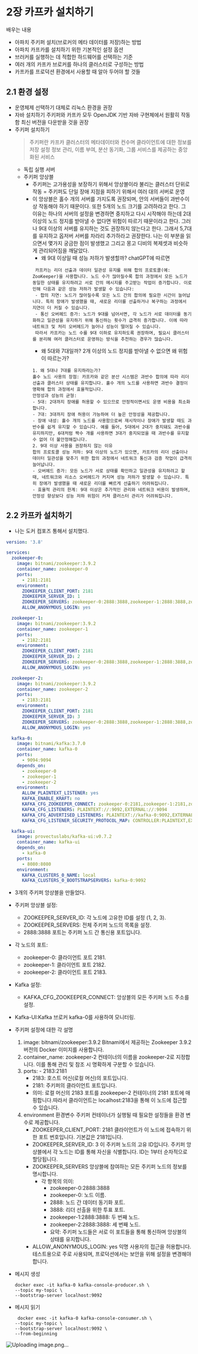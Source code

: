 # 2장 카프카 설치하기
배우는 내용
- 아파치 주키퍼 설치(브로커의 메타 데이터를 저장)하는 방법
- 아파치 카프카를 설치하기 위한 기본적인 설정 옵션
- 브러커를 실행하는 데 적합한 하드웨어를 선택하는 기준
- 여러 개의 카프카 브로커를 하나의 클러스터로 구성하는 방법
- 카프카를 프로덕션 환경에서 사용할 때 알아 두어야 할 것들
## 2.1 환경 설정
- 운영체제 선택하기
  대체로 리눅스 환경을 권장
- 자바 설치하기
  주키퍼와 카프카 모두 OpenJDK 기반 자바 구현체에서 원활히 작동함
  최신 버전을 다운받을 것을 권장
- 주키퍼 설치하기
  >주키퍼란
  카프카 클러스터의 메타데이터와 컨수머 클라이언트에 대한 정보를 저장
  설정 정보 관리, 이름 부여, 분산 동기화, 그룹 서비스를 제공하는 중앙화된 서비스
  - 독립 실행 서버
  - 주키퍼 앙상블
    - 주키퍼는 고가용성을 보장하기 위해서 앙상블이라 불리는 클러스터 단위로 작동 = 주키퍼도 단일 장애 지점을 피하기 위해서 여러 대의 서버로 운영
    - 이 앙상블은 홀수 개의 서버를 가지도록 권장되며, 안의 서버들이 과반수이상 작동해야 하기 때문이다.
      또한 5개의 노드 크기를 고려하라고 한다. 그 이유는 하나의 서버의 설정을 변경하면 중지하고 다시 시작해야 하는데 2대 이상의 노드 정지를 받아낼 수 없다면 위험이 따르기 때문이라고 한다.
      그러나 9대 이상의 서버를 유지하는 것도 권장하지 않는다고 한다. 그래서 5,7대를 유지하고 옵저버 서버를 차라리 추가하라고 권장한다.
      나는 이 부분을 읽으면서 몇가지 궁금한 점이 발생했고 그리고 몽고 디비의 복제셋과 비슷하게 관리되어짐을 깨달았다.
      - 왜 9대 이상일 때 성능 저하가 발생할까?
       chatGPT에 따르면
       ```
        카프카는 리더 선출과 데이터 일관성 유지를 위해 합의 프로토콜(예: ZooKeeper)을 사용합니다. 노드 수가 많아질수록 합의 과정에서 모든 노드가 동일한 상태를 유지하려고 서로 간의 메시지를 주고받는 작업이 증가합니다. 이로 인해 다음과 같은 성능 저하가 발생할 수 있습니다:
        - 합의 지연: 노드가 많아질수록 모든 노드 간의 합의에 필요한 시간이 늘어납니다. 특히 장애가 발생했을 때, 새로운 리더를 선출하거나 복구하는 과정에서 지연이 더 커질 수 있습니다.
        - 통신 오버헤드 증가: 노드가 9대를 넘어서면, 각 노드가 서로 데이터를 동기화하고 일관성을 유지하기 위해 통신하는 횟수가 급격히 증가합니다. 이에 따라 네트워크 및 처리 오버헤드가 늘어나 성능이 떨어질 수 있습니다.
        따라서 카프카는 노드 수를 9대 이하로 유지하도록 권장하며, 필요시 클러스터를 분리해 여러 클러스터로 운영하는 방식을 추천하는 경우가 많습니다.
       ```
      - 왜 5대와 7대일까? 2개 이상의 노드 정지를 받아낼 수 없으면 왜 위험이 따르는가?
       ```
       1. 왜 5대나 7대를 유지하라는가?
       홀수 노드 사용의 장점: 카프카와 같은 분산 시스템은 과반수 합의에 따라 리더 선출과 클러스터 상태를 유지합니다. 홀수 개의 노드를 사용하면 과반수 결정이 명확해 합의 과정에서 효율적입니다.
       안정성과 성능의 균형:
       - 5대: 2대까지 장애를 허용할 수 있으므로 안정적이면서도 운영 비용을 최소화합니다.
       - 7대: 3대까지 장애 허용이 가능하여 더 높은 안정성을 제공합니다.
       - 장애 내성: 홀수 개의 노드를 사용함으로써 재시작이나 장애가 발생할 때도 과반수를 쉽게 유지할 수 있습니다. 예를 들어, 5대에서 2대가 중지돼도 과반수를 유지하지만, 6대처럼 짝수 개를 사용하면 3대가 중지되었을 때 과반수를 유지할 수 없어 더 불안정해집니다.
       2. 9대 이상 사용을 권장하지 않는 이유
       합의 프로토콜 성능 저하: 9대 이상의 노드가 있으면, 카프카의 리더 선출이나 데이터 일관성을 맞추기 위한 합의 과정에서 네트워크 통신과 검증 작업이 급격히 늘어납니다.
       - 오버헤드 증가: 모든 노드가 서로 상태를 확인하고 일관성을 유지하려고 할 때, 네트워크와 리소스 오버헤드가 커지며 성능 저하가 발생할 수 있습니다. 특히 장애가 발생했을 때 새로운 리더를 빠르게 선출하기 어려워집니다.
       - 효율적 관리의 한계: 9대 이상은 추가적인 관리와 네트워크 비용이 발생하며, 안정성 향상보다 성능 저하 위험이 커져 클러스터 관리가 어려워집니다.
      ```
## 2.2 카프카 설치하기
- 나는 도커 컴포즈 통해서 설치했다.
```yml
version: '3.8'

services:
  zookeeper-0:
    image: bitnami/zookeeper:3.9.2
    container_name: zookeeper-0
    ports:
      - 2181:2181
    environment:
      ZOOKEEPER_CLIENT_PORT: 2181
      ZOOKEEPER_SERVER_ID: 1
      ZOOKEEPER_SERVERS: zookeeper-0:2888:3888,zookeeper-1:2888:3888,zookeeper-2:2888:3888
      ALLOW_ANONYMOUS_LOGIN: yes

  zookeeper-1:
    image: bitnami/zookeeper:3.9.2
    container_name: zookeeper-1
    ports:
      - 2182:2181
    environment:
      ZOOKEEPER_CLIENT_PORT: 2181
      ZOOKEEPER_SERVER_ID: 2
      ZOOKEEPER_SERVERS: zookeeper-0:2888:3888,zookeeper-1:2888:3888,zookeeper-2:2888:3888
      ALLOW_ANONYMOUS_LOGIN: yes

  zookeeper-2:
    image: bitnami/zookeeper:3.9.2
    container_name: zookeeper-2
    ports:
      - 2183:2181
    environment:
      ZOOKEEPER_CLIENT_PORT: 2181
      ZOOKEEPER_SERVER_ID: 3
      ZOOKEEPER_SERVERS: zookeeper-0:2888:3888,zookeeper-1:2888:3888,zookeeper-2:2888:3888
      ALLOW_ANONYMOUS_LOGIN: yes

  kafka-0:
    image: bitnami/kafka:3.7.0
    container_name: kafka-0
    ports:
      - 9094:9094
    depends_on:
      - zookeeper-0
      - zookeeper-1
      - zookeeper-2
    environment:
      ALLOW_PLAINTEXT_LISTENER: yes
      KAFKA_ENABLE_KRAFT: no
      KAFKA_CFG_ZOOKEEPER_CONNECT: zookeeper-0:2181,zookeeper-1:2181,zookeeper-2:2181
      KAFKA_CFG_LISTENERS: PLAINTEXT://:9092,EXTERNAL://:9094
      KAFKA_CFG_ADVERTISED_LISTENERS: PLAINTEXT://kafka-0:9092,EXTERNAL://localhost:9094
      KAFKA_CFG_LISTENER_SECURITY_PROTOCOL_MAP: CONTROLLER:PLAINTEXT,EXTERNAL:PLAINTEXT,PLAINTEXT:PLAINTEXT

  kafka-ui:
    image: provectuslabs/kafka-ui:v0.7.2
    container_name: kafka-ui
    depends_on:
      - kafka-0
    ports:
      - 8080:8080
    environment:
      KAFKA_CLUSTERS_0_NAME: local
      KAFKA_CLUSTERS_0_BOOTSTRAPSERVERS: kafka-0:9092
```
- 3개의 주키퍼 앙상블을 만들었다.
- 주키퍼 앙상블 설정:
  - ZOOKEEPER_SERVER_ID: 각 노드에 고유한 ID를 설정 (1, 2, 3).
  - ZOOKEEPER_SERVERS: 전체 주키퍼 노드의 목록을 설정.
  - 2888:3888 포트는 주키퍼 노드 간 통신용 포트입니다.
- 각 노드의 포트:
  - zookeeper-0: 클라이언트 포트 2181.
  - zookeeper-1: 클라이언트 포트 2182.
  - zookeeper-2: 클라이언트 포트 2183.
- Kafka 설정:
  - KAFKA_CFG_ZOOKEEPER_CONNECT: 앙상블의 모든 주키퍼 노드 주소를 설정.
- Kafka-UI:Kafka 브로커 kafka-0를 사용하여 모니터링.
- 주키퍼 설정에 대한 각 설명
  1. image: bitnami/zookeeper:3.9.2
     Bitnami에서 제공하는 Zookeeper 3.9.2 버전의 Docker 이미지를 사용합니다.
  2. container_name: zookeeper-2 컨테이너의 이름을 zookeeper-2로 지정합니다. 이를 통해 관리 및 참조 시 명확하게 구분할 수 있습니다.
  3. ports: - 2183:2181
     - 2183: 호스트 머신(로컬 머신)의 포트입니다.
     - 2181: 주키퍼의 클라이언트 포트입니다.
     - 의미: 로컬 머신의 2183 포트를 zookeeper-2 컨테이너의 2181 포트에 매핑합니다.따라서 클라이언트는 localhost:2183을 통해 이 노드에 접근할 수 있습니다.
  4. environment 환경변수
     주키퍼 컨테이너가 실행될 때 필요한 설정들을 환경 변수로 제공합니다.
     - ZOOKEEPER_CLIENT_PORT: 2181 클라이언트가 이 노드에 접속하기 위한 포트 번호입니다. 기본값은 2181입니다.
     - ZOOKEEPER_SERVER_ID: 3 이 주키퍼 노드의 고유 ID입니다. 주키퍼 앙상블에서 각 노드는 ID를 통해 자신을 식별합니다. ID는 1부터 순차적으로 할당됩니다.
     - ZOOKEEPER_SERVERS 앙상블에 참여하는 모든 주키퍼 노드의 정보를 명시합니다.
       - 각 항목의 의미:
         - zookeeper-0:2888:3888
         - zookeeper-0: 노드 이름.
         - 2888: 노드 간 데이터 동기화 포트.
         - 3888: 리더 선출을 위한 투표 포트.
         - zookeeper-1:2888:3888: 두 번째 노드.
         - zookeeper-2:2888:3888: 세 번째 노드.
         - 요약: 주키퍼 노드들은 서로 이 포트들을 통해 통신하며 앙상블의 상태를 유지합니다.
     - ALLOW_ANONYMOUS_LOGIN: yes 익명 사용자의 접근을 허용합니다.테스트용으로 주로 사용되며, 프로덕션에서는 보안을 위해 설정을 변경해야 합니다.

- 메시지 생성
  ```
  docker exec -it kafka-0 kafka-console-producer.sh \
  --topic my-topic \
  --bootstrap-server localhost:9092
  ```
- 메시지 읽기
  ```
   docker exec -it kafka-0 kafka-console-consumer.sh \
  --topic my-topic \
  --bootstrap-server localhost:9092 \
  --from-beginning
  ```
![Uploading image.png…]()
